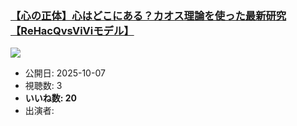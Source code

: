 ### [【心の正体】心はどこにある？カオス理論を使った最新研究【ReHacQvsViViモデル】](https://www.youtube.com/watch?v=3b6-6umjICo)
[![](https://img.youtube.com/vi/3b6-6umjICo/sddefault.jpg)](https://www.youtube.com/watch?v=3b6-6umjICo)
-   公開日: 2025-10-07
-   視聴数: 3
-   **いいね数: 20**
-   出演者: 
